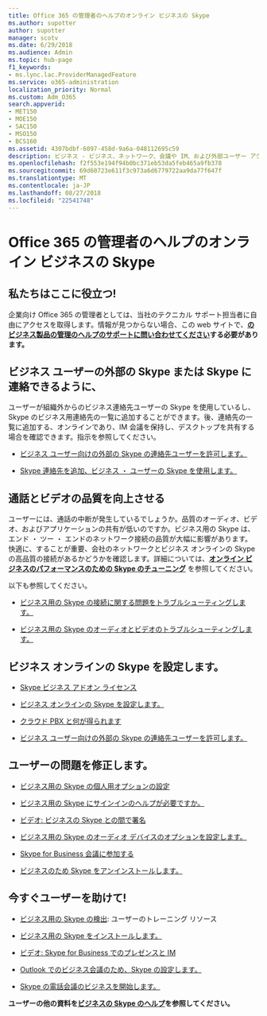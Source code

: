 ```yaml
---
title: Office 365 の管理者のヘルプのオンライン ビジネスの Skype
ms.author: supotter
author: supotter
manager: scotv
ms.date: 6/29/2018
ms.audience: Admin
ms.topic: hub-page
f1_keywords:
- ms.lync.lac.ProviderManagedFeature
ms.service: o365-administration
localization_priority: Normal
ms.custom: Adm_O365
search.appverid:
- MET150
- MOE150
- SAC150
- MSO150
- BCS160
ms.assetid: 4307bdbf-6097-458d-9a6a-048112695c59
description: ビジネス - ビジネス、ネットワーク、会議や IM、および外部ユーザー アクセス用の Skype のセットアップの Skype については、管理者を取得します。設定を構成し、トラブルシューティングについては、利用状況レポートを表示します。
ms.openlocfilehash: f2f553e194f94b0bc371eb53da5feb465a9fb378
ms.sourcegitcommit: 69d60723e611f3c973a6d6779722aa9da77f647f
ms.translationtype: MT
ms.contentlocale: ja-JP
ms.lasthandoff: 08/27/2018
ms.locfileid: "22541748"
---
```

# <a name="skype-for-business-online-in-office-365---admin-help"></a>Office 365 の管理者のヘルプのオンライン ビジネスの Skype

## <a name="were-here-to-help"></a>私たちはここに役立つ!

企業向け Office 365 の管理者としては、当社のテクニカル サポート担当者に自由にアクセスを取得します。情報が見つからない場合、この web サイトで、**[のビジネス製品の管理のヘルプのサポートに問い合わせてください](https://support.office.com/article/32a17ca7-6fa0-4870-8a8d-e25ba4ccfd4b)する必要があります。**
  
## <a name="let-your-users-contact-external-skype-or-skype-for-business-users"></a>ビジネス ユーザーの外部の Skype または Skype に連絡できるように、

ユーザーが組織外からのビジネス連絡先ユーザーの Skype を使用しているし、Skype のビジネス用連絡先の一覧に追加することができます。後、連絡先の一覧に追加する、オンラインであり、IM 会議を保持し、デスクトップを共有する場合を確認できます。指示を参照してください。
  
- [ビジネス ユーザー向けの外部の Skype の連絡先ユーザーを許可します。](https://support.office.com/article/b414873a-0059-4cd5-aea1-e5d0857dbc94)
    
- [Skype 連絡先を追加、ビジネス ・ ユーザーの Skype を使用します。](https://support.office.com/article/08666236-1894-42ae-8846-e49232bbc460)
    
## <a name="improve-call-and-video-quality"></a>通話とビデオの品質を向上させる

ユーザーには、通話の中断が発生しているでしょうか。品質のオーディオ、ビデオ、およびアプリケーションの共有が低いのですか。ビジネス用の Skype は、エンド ・ ツー ・ エンドのネットワーク接続の品質が大幅に影響があります。快適に、することが重要、会社のネットワークとビジネス オンラインの Skype の高品質の接続があるかどうかを確認します。詳細については、**[オンライン ビジネスのパフォーマンスのための Skype のチューニング](tune-skype-for-business-online-performance.md)** を参照してください。 
  
以下も参照してください。
  
- [ビジネス用の Skype の接続に関する問題をトラブルシューティングします。](https://support.office.com/article/ca302828-783f-425c-bbe2-356348583771)
    
- [ビジネス用の Skype のオーディオとビデオのトラブルシューティングします。](https://support.office.com/article/62777bc6-c52b-47ae-84ba-a8905c3b71dc)
    
## <a name="set-up-skype-for-business-online"></a>ビジネス オンラインの Skype を設定します。

- [Skype ビジネス アドオン ライセンス](https://support.office.com/article/3ed752b1-5983-43f9-bcfd-760619ab40a7)
    
- [ビジネス オンラインの Skype を設定します。](https://support.office.com/article/40296968-e779-4259-980b-c2de1c044c6e)
    
- [クラウド PBX と何が得られます](https://support.office.com/article/bc9756d1-8a2f-42c4-98f6-afb17c29231c)
    
- [ビジネス ユーザー向けの外部の Skype の連絡先ユーザーを許可します。](https://support.office.com/article/b414873a-0059-4cd5-aea1-e5d0857dbc94)
    
## <a name="fix-problems-for-your-users"></a>ユーザーの問題を修正します。

- [ビジネス用の Skype の個人用オプションの設定](https://support.office.com/article/68bacc31-71d3-44c3-a4d4-64da78c447aa#bkmk-stop-automatic-startup)
    
- [ビジネス用の Skype にサインインのヘルプが必要ですか。](https://support.office.com/article/448b8ea7-5b33-444a-afd4-175fc9930d05)
    
- [ビデオ: ビジネスの Skype との間で署名](https://support.office.com/article/8abed4b3-ac48-493e-9d76-0e10140e9451)
    
- [ビジネス用の Skype のオーディオ デバイスのオプションを設定します。](https://support.office.com/article/2533d929-9814-4349-8ae4-fca29246e2ff)
    
- [Skype for Business 会議に参加する](https://support.office.com/article/3862be6d-758a-4064-a016-67c0febf3cd5)
    
- [ビジネスのため Skype をアンインストールします。](https://support.office.com/article/28C4A036-7F22-406C-B7F4-87894CBAF902)
    
## <a name="help-your-users-get-started-quickly"></a>今すぐユーザーを助けて!

- [ビジネス用の Skype の検出](https://support.office.com/article/8a3491a3-c095-4718-80cf-cbbe4afe4eba): ユーザーのトレーニング リソース 
    
- [ビジネス用の Skype をインストールします。](https://support.office.com/article/8a0d4da8-9d58-44f9-9759-5c8f340cb3fb)
    
- [ビデオ: Skype for Business でのプレゼンスと IM](https://support.office.com/article/c873b869-4ce0-4375-9bea-5de150eaf081)
    
- [Outlook でのビジネス会議のため、Skype の設定します。](https://support.office.com/article/b8305620-d16e-4667-989d-4a977aad6556)
    
- [Skype の電話会議のビジネスを開始します。](https://support.office.com/article/8dc8ac52-91ac-4db9-8672-11551fdaf997)
    
 **ユーザーの他の資料を[ビジネスの Skype のヘルプ](https://support.office.com/article/4fbe07ce-6b15-4a06-bcf0-baea57890410)を参照してください。**
  

